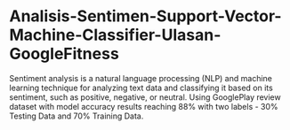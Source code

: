 # Analisis-Sentimen-Support-Vector-Machine-Classifier-Ulasan-GoogleFitness
Sentiment analysis is a natural language processing (NLP) and machine learning technique for analyzing text data and classifying it based on its sentiment, such as positive, negative, or neutral. Using GooglePlay review dataset with model accuracy results reaching 88% with two labels - 30% Testing Data and 70% Training Data.
